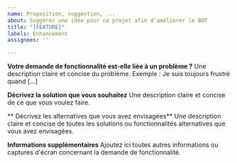 ```yaml
---
name: Proposition, suggestion, ...
about: Suggérer une idée pour ce projet afin d'améliorer le BOT
title: "[FEATURE]"
labels: Enhancement
assignees: ''

---
```


**Votre demande de fonctionnalité est-elle liée à un problème ?**
Une description claire et concise du problème.
Exemple : Je suis toujours frustré quand [...]

**Décrivez la solution que vous souhaitez**
Une description claire et concise de ce que vous voulez faire.

** Décrivez les alternatives que vous avez envisagées**
Une description claire et concise de toutes les solutions ou fonctionnalités alternatives que vous avez envisagées.

**Informations supplémentaires**
Ajoutez ici toutes autres informations ou captures d'écran concernant la demande de fonctionnalité.
